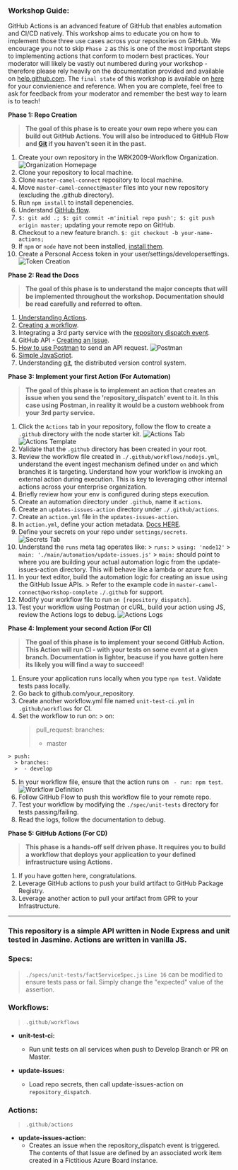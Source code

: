 ### Workshop Guide:

GitHub Actions is an advanced feature of GitHub that enables automation and CI/CD natively. This workshop aims to educate you on how to implement those three use cases across your repositories on GitHub. We encourage you not to skip `Phase 2` as this is one of the most important steps to implementing actions that conform to modern best practices. Your moderator will likely be vastly out numbered during your workshop - therefore please rely heavily on the documentation provided and available on [help.github.com](https://help.github.com/en). The `final state` of this workshop is available on [here](https://github.com/WRK2009-Workflow/master-camel-connect/tree/workshop-complete/.github) for your convienience and reference. When you are complete, feel free to ask for feedback from your moderator and remember the best way to learn is to teach!

**Phase 1: Repo Creation**
  > **The goal of this phase is to create your own repo where you can build out GitHub Actions. You will also be introduced to GitHub Flow and [Git](https://git-scm.com/book/en/v2/Getting-Started-What-is-Git%3F) if you haven't seen it in the past.**
  1. Create your own repository in the WRK2009-Workflow Organization.
    ![Organization Homepage](/images/newrepo.png)
  2. Clone your repository to local machine.
  3. Clone `master-camel-connect` repository to local machine.
  4. Move `master-camel-connect@master` files into your new repository (excluding the .github directory).
  5. Run `npm install` to install depenencies.
  6. Understand [GitHub flow](https://guides.github.com/introduction/flow/).
  7. `$: git add .; $: git commit -m'initial repo push'; $: git push origin master;` updating your remote repo on GitHub.
  8. Checkout to a new feature branch. `$: git checkout -b your-name-actions;`
  9. If `npm` or `node` have not been installed, [install them](https://www.guru99.com/download-install-node-js.html).
  10. Create a Personal Access token in your user/settings/developersettings.
  ![Token Creation](/images/token.png)

    

**Phase 2: Read the Docs**
  > **The goal of this phase is to understand the major concepts that will be implemented throughout the workshop. Documentation should be read carefully and referred to often.**
  1. [Understanding Actions](https://help.github.com/en/github/automating-your-workflow-with-github-actions/about-github-actions#core-concepts-for-github-actions).
  2. [Creating a workflow](https://help.github.com/en/github/automating-your-workflow-with-github-actions/configuring-a-workflow).
  3. Integrating a 3rd party service with the [repository dispatch event](https://developer.github.com/v3/repos/#create-a-repository-dispatch-event).
  4. GitHub API - [Creating an Issue](https://developer.github.com/v3/issues/).
  5. [How to use Postman](https://learning.getpostman.com/getting-started/) to send an API request.
  ![Postman](/images/postman.png)
  6. [Simple JavaScript](https://www.w3schools.com/js/js_examples.asp).
  7. Understanding [git](https://git-scm.com/book/en/v2/Getting-Started-What-is-Git%3F), the distributed version control system. 
  
**Phase 3: Implement your first Action (For Automation)**
  > **The goal of this phase is to implement an action that creates an issue when you send the 'repository_dispatch' event to it. In this case using Postman, in reality it would be a custom webhook from your 3rd party service.**
  1. Click the `Actions` tab in your repository, follow the flow to create a `.github` directory with the node starter kit.
  ![Actions Tab](/images/actiontab.png)
  ![Actions Template](/images/actiontemplate.png)
  2. Validate that the `.github` directory has been created in your root.
  3. Review the workflow file created in `./.github/workflows/nodejs.yml`, understand the event ingest mechanism defined under `on` and which branches it is targeting. Understand how your workflow is invoking an external action during execution. This is key to leveraging other internal actions across your enterprise organization.
  4. Briefly review how your env is configured during steps execution.
  5. Create an automation directory under `.github`, name it `actions`.
  6. Create an `updates-issues-action` directory under `./.github/actions`.
  7. Create an `action.yml` file in the `updates-issues-action`.
  8. In `action.yml`, define your action metadata. [Docs HERE](https://help.github.com/en/github/automating-your-workflow-with-github-actions/metadata-syntax-for-github-actions).
  9. Define your secrets on your repo under `settings/secrets`.
  ![Secrets Tab](/images/secrets.png)
  10. Understand the `runs` meta tag operates like:
    > `runs:`
    > `using: 'node12'`
    > `main: './main/automation/update-issues.js'`
    > `main:` should point to where you are building your actual automation logic from the update-issues-action directory. This will behave like a lambda or azure fcn.
  11. In your text editor, build the automation logic for creating an issue using the GitHub Issue APIs.
    > Refer to the example code in `master-camel-connect@workshop-complete` `./.github` for support.
  12. Modify your workflow file to run `on [repository_dispatch]`.
  13. Test your workflow using Postman or cURL, build your action using JS, review the Actions logs to debug.
  ![Actions Logs](/images/actionlogs.png)

**Phase 4: Implement your second Action (For CI)**
  > **The goal of this phase is to implement your second GitHub Action. This Action will run CI - with your tests on some event at a given branch. Documentation is lighter, beacuse if you have gotten here its likely you will find a way to succeed!**
  1. Ensure your application runs locally when you type `npm test`. Validate tests pass locally.
  2. Go back to github.com/your_repository.
  3. Create another workflow.yml file named `unit-test-ci.yml` in `.github/workflows` for CI.
  4. Set the workflow to run on:
    > on: 
      > pull_request:
        > branches:	
        > - master	

    > push:	
      > branches:	
      >  - develop
  5. In your workflow file, ensure that the action runs on ` - run: npm test`.
  ![Workflow Definition](/images/workflow.png)
  6. Follow GitHub Flow to push this workflow file to your remote repo.
  7. Test your workflow by modifying the `./spec/unit-tests` directory for tests passing/failing.
  8. Read the logs, follow the documentation to debug.

**Phase 5: GitHub Actions (For CD)**
  > **This phase is a hands-off self driven phase. It requires you to build a workflow that deploys your application to your defined infrastructure using Actions.**
  1. If you have gotten here, congratulations. 
  2. Leverage GitHub actions to push your build artifact to GitHub Package Registry.
  3. Leverage another action to pull your artifact from GPR to your Infrastructure. 

-------

### This repository is a simple API written in Node Express and unit tested in Jasmine. Actions are written in vanilla JS.

### Specs:
> `./specs/unit-tests/factServiceSpec.js`
> `Line 16` can be modified to ensure tests pass or fail. Simply change the "expected" value of the assertion. 

### Workflows:
> `.github/workflows`

- **unit-test-ci:**
  - Run unit tests on all services when push to Develop Branch or PR on Master.

- **update-issues:**
  - Load repo secrets, then call update-issues-action on `repository_dispatch`.

### Actions:
> `.github/actions`

- **update-issues-action:**
  - Creates an issue when the repository_dispatch event is triggered. The contents of that Issue are defined by an associated work item created in a Fictitious Azure Board instance.
